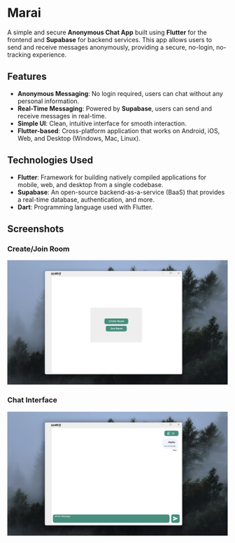 # Marai

A simple and secure **Anonymous Chat App** built using **Flutter** for the frontend and **Supabase** for backend services. This app allows users to send and receive messages anonymously, providing a secure, no-login, no-tracking experience.

## Features

- **Anonymous Messaging**: No login required, users can chat without any personal information.
- **Real-Time Messaging**: Powered by **Supabase**, users can send and receive messages in real-time.
- **Simple UI**: Clean, intuitive interface for smooth interaction.
- **Flutter-based**: Cross-platform application that works on Android, iOS, Web, and Desktop (Windows, Mac, Linux).

## Technologies Used

- **Flutter**: Framework for building natively compiled applications for mobile, web, and desktop from a single codebase.
- **Supabase**: An open-source backend-as-a-service (BaaS) that provides a real-time database, authentication, and more.
- **Dart**: Programming language used with Flutter.

## Screenshots

### Create/Join Room
![Create Join Room](screenshots/1.png)

### Chat Interface
![Chat Interface](screenshots/2.png)

